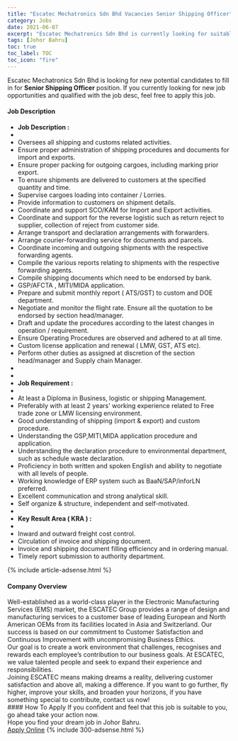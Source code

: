 ```yaml
---
title: "Escatec Mechatronics Sdn Bhd Vacancies Senior Shipping Officer" 
category: Jobs 
date: 2021-06-07 
excerpt: "Escatec Mechatronics Sdn Bhd is currently looking for suitable person to fill in the Senior Shipping Officer which based in Johor Bahru" 
tags: [Johor Bahru] 
toc: true 
toc_label: TOC 
toc_icon: "fire" 
--- 
```


<p>Escatec Mechatronics Sdn Bhd is looking for new potential candidates to fill in for <b>Senior Shipping Officer</b> position. If you currently looking for new job opportunities and qualified with the job desc, feel free to apply this job.
</p><div><div><h4>Job Description</h4></div><div><div><span><div><ul><li><strong>Job Description :</strong></li><li>&#160;</li><li>Oversees all shipping and customs related activities.</li><li>Ensure proper administration of shipping procedures and documents for import and exports.</li><li>Ensure proper packing for outgoing cargoes, including marking prior export.</li><li>To ensure shipments are delivered to customers at the specified quantity and time.</li><li>Supervise cargoes loading into container / Lorries.</li><li>Provide information to customers on shipment details.</li><li>Coordinate and support SCO/KAM for Import and Export activities.</li><li>Coordinate and support for the reverse logistic such as return reject to supplier, collection of reject from customer side.</li><li>Arrange transport and declaration arrangements with forwarders.</li><li>Arrange courier-forwarding service for documents and parcels.</li><li>Coordinate incoming and outgoing shipments with the respective forwarding agents.</li><li>Compile the various reports relating to shipments with the respective forwarding agents.</li><li>Compile shipping documents which need to be endorsed by bank.</li><li>GSP/AFCTA , MITI/MIDA application.</li><li>Prepare and submit monthly report ( ATS/GST)&#160;to custom and DOE department.</li><li>Negotiate and monitor the flight rate. Ensure all the quotation to be endorsed by section head/manager.</li><li>Draft and update the procedures according to the latest changes in operation / requirement.</li><li>Ensure Operating Procedures are observed and adhered to at all time.</li><li>Custom license application&#160;and renewal&#160;( LMW, GST, ATS etc).</li><li>Perform other duties as assigned at discretion of the section head/manager and Supply chain Manager.</li><li>&#160;</li><li>&#160;</li><li><strong>Job Requirement :</strong></li><li>&#160;</li><li>At least a Diploma in Business, logistic or shipping Management.</li><li>Preferably with at least 2 years' working experience related to Free trade zone or LMW licensing environment.</li><li>Good understanding of&#160;shipping (import &amp; export) and custom procedure.</li><li>Understanding the GSP,MITI,MIDA application procedure and application.</li><li>Understanding the declaration procedure to environmental department, such as schedule waste declaration.</li><li>Proficiency in both written and spoken English and ability to negotiate with all levels of people.</li><li>Working knowledge of ERP system such as BaaN/SAP/inforLN preferred.</li><li>Excellent communication and strong analytical skill.</li><li>Self organize &amp; structure, independent and self-motivated.</li><li>&#160;</li><li><strong>Key Result Area ( KRA ) :</strong></li><li>&#160;</li><li>Inward and outward freight cost control.</li><li>Circulation of invoice and shipping document.</li><li>Invoice and shipping document filling efficiency and in ordering manual.</li><li>Timely report submission to authority department.</li></ul></div></span></div></div></div> 
{% include article-adsense.html %} 
<div><div><h4>Company Overview</h4></div><div><div><span><div><div>Well-established as a world-class player in the Electronic Manufacturing Services (EMS) market, the ESCATEC Group provides a range of design and manufacturing services to a customer base of leading European and North American OEMs from its facilities located in Asia and Switzerland. Our success is based on our commitment to Customer Satisfaction and Continuous Improvement with uncompromising Business Ethics.</div>
<div>Our goal is to create a work environment that challenges, recognises and rewards each employee&#8217;s contribution to our business goals. At ESCATEC, we value talented people and seek to expand their experience and responsibilities.</div>
<div>Joining ESCATEC means making dreams a reality, delivering customer satisfaction and above all, making a difference. If you want to go further, fly higher, improve your skills, and broaden your horizons, if you have something special to contribute, contact us now!</div></div></span></div></div></div> 
#### How To Apply 
If you confident and feel that this job is suitable to you, go ahead take your action now. <br/> 
Hope you find your dream job in Johor Bahru. <br/> 
<a href="https://www.jobstreet.com.my/en/job/senior-shipping-officer-4583069?jobId=jobstreet-my-job-4583069&" class="btn btn--info" target="_blank" rel="nofollow noopenner">Apply Online</a> 
{% include 300-adsense.html %} 